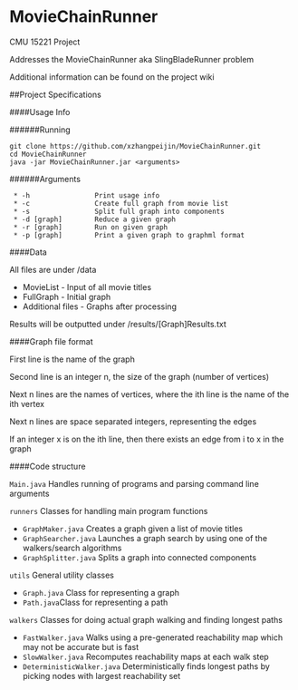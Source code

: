 MovieChainRunner
================

CMU 15221 Project

Addresses the MovieChainRunner aka SlingBladeRunner problem

Additional information can be found on the project wiki

##Project Specifications

####Usage Info

######Running
```
git clone https://github.com/xzhangpeijin/MovieChainRunner.git
cd MovieChainRunner
java -jar MovieChainRunner.jar <arguments>
```

######Arguments

```
 * -h                Print usage info
 * -c                Create full graph from movie list
 * -s                Split full graph into components
 * -d [graph]        Reduce a given graph
 * -r [graph]        Run on given graph
 * -p [graph]        Print a given graph to graphml format
```

####Data

All files are under /data

* MovieList - Input of all movie titles
* FullGraph - Initial graph 
* Additional files - Graphs after processing

Results will be outputted under /results/[Graph]Results.txt

####Graph file format

First line is the name of the graph

Second line is an integer n, the size of the graph (number of vertices)

Next n lines are the names of vertices, where the ith line is the name of the ith vertex

Next n lines are space separated integers, representing the edges

If an integer x is on the ith line, then there exists an edge from i to x in the graph

####Code structure

`Main.java` Handles running of programs and parsing command line arguments

`runners` Classes for handling main program functions
*  `GraphMaker.java` Creates a graph given a list of movie titles
*  `GraphSearcher.java` Launches a graph search by using one of the walkers/search algorithms 
*  `GraphSplitter.java` Splits a graph into connected components

`utils` General utility classes
*  `Graph.java` Class for representing a graph
*  `Path.java`Class for representing a path

`walkers` Classes for doing actual graph walking and finding longest paths
*  `FastWalker.java` Walks using a pre-generated reachability map which may not be accurate but is fast
*  `SlowWalker.java` Recomputes reachability maps at each walk step
*  `DeterministicWalker.java` Deterministically finds longest paths by picking nodes with largest reachability set
